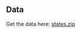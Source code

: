 ## Data
Get the data here: [states.zip](http://groups.csail.mit.edu/gdpgroup/redistricting/states.zip)

